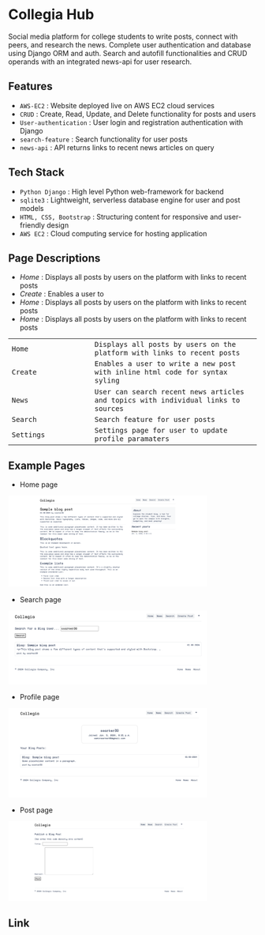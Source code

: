 # Collegia Hub

Social media platform for college students to write posts, connect with peers, and research the news. Complete user authentication and database using Django ORM and auth. Search and autofill functionalities and CRUD operands with an integrated news-api for user research.

## Features

- `AWS-EC2` : Website deployed live on AWS EC2 cloud services
- `CRUD` : Create, Read, Update, and Delete functionality for posts and users
- `User-authentication` : User login and registration authentication with Django
- `search-feature` : Search functionality for user posts
- `news-api` : API returns links to recent news articles on query


## Tech Stack

- `Python Django` : High level Python web-framework for backend
- `sqlite3` : Lightweight, serverless database engine for user and post models
- `HTML, CSS, Bootstrap` : Structuring content for responsive and user-friendly design
- `AWS EC2` : Cloud computing service for hosting application


## Page Descriptions

- *Home* : Displays all posts by users on the platform with links to recent posts
- *Create* : Enables a user to 
- *Home* : Displays all posts by users on the platform with links to recent posts
- *Home* : Displays all posts by users on the platform with links to recent posts

<table>
<tr>
<td width="33%"">
<samp>Home</samp>
</td>
<td width="66%">
<samp>Displays all posts by users on the platform with links to recent posts</samp>
</td>
</tr>

<tr>
<td width="33%"">
<samp>Create</samp>
</td>
<td width="66%">
<samp>Enables a user to write a new post with inline html code for syntax syling</samp>
</td>
</tr>

<tr>
<td width="33%"">
<samp>News</samp>
</td>
<td width="66%">
<samp>User can search recent news articles and topics with individual links to sources</samp>
</td>
</tr>

<tr>
<td width="33%"">
<samp>Search</samp>
</td>
<td width="66%">
<samp>Search feature for user posts</samp>
</td>
</tr>

<tr>
<td width="33%"">
<samp>Settings</samp>
</td>
<td width="66%">
<samp>Settings page for user to update profile paramaters</samp>
</td>
</tr>
  
</table>


## Example Pages

- Home page
<img src="https://github.com/SaminSarker05/Collegia/blob/main/images/home.png" width=80%>

- Search page
<img src="https://github.com/SaminSarker05/Collegia/blob/main/images/search.png" width=80%>

- Profile page
<img src="https://github.com/SaminSarker05/Collegia/blob/main/images/profile.png" width=80%>

- Post page
<img src="https://github.com/SaminSarker05/Collegia/blob/main/images/post.png" width=80%>


## Link
